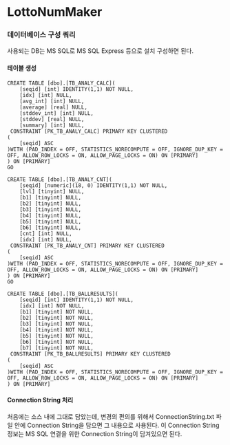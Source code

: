 # LottoNumMaker

### 데이터베이스 구성 쿼리
사용되는 DB는 MS SQL로 MS SQL Express 등으로 설치 구성하면 된다.

#### 테이블 생성
```
CREATE TABLE [dbo].[TB_ANALY_CALC](
	[seqid] [int] IDENTITY(1,1) NOT NULL,
	[idx] [int] NULL,
	[avg_int] [int] NULL,
	[average] [real] NULL,
	[stddev_int] [int] NULL,
	[stddev] [real] NULL,
	[summary] [int] NULL,
 CONSTRAINT [PK_TB_ANALY_CALC] PRIMARY KEY CLUSTERED 
(
	[seqid] ASC
)WITH (PAD_INDEX = OFF, STATISTICS_NORECOMPUTE = OFF, IGNORE_DUP_KEY = OFF, ALLOW_ROW_LOCKS = ON, ALLOW_PAGE_LOCKS = ON) ON [PRIMARY]
) ON [PRIMARY]
GO
```
```
CREATE TABLE [dbo].[TB_ANALY_CNT](
	[seqid] [numeric](18, 0) IDENTITY(1,1) NOT NULL,
	[lvl] [tinyint] NULL,
	[b1] [tinyint] NULL,
	[b2] [tinyint] NULL,
	[b3] [tinyint] NULL,
	[b4] [tinyint] NULL,
	[b5] [tinyint] NULL,
	[b6] [tinyint] NULL,
	[cnt] [int] NULL,
	[idx] [int] NULL,
 CONSTRAINT [PK_TB_ANALY_CNT] PRIMARY KEY CLUSTERED 
(
	[seqid] ASC
)WITH (PAD_INDEX = OFF, STATISTICS_NORECOMPUTE = OFF, IGNORE_DUP_KEY = OFF, ALLOW_ROW_LOCKS = ON, ALLOW_PAGE_LOCKS = ON) ON [PRIMARY]
) ON [PRIMARY]
GO
```

```
CREATE TABLE [dbo].[TB_BALLRESULTS](
	[seqid] [int] IDENTITY(1,1) NOT NULL,
	[idx] [int] NOT NULL,
	[b1] [tinyint] NOT NULL,
	[b2] [tinyint] NOT NULL,
	[b3] [tinyint] NOT NULL,
	[b4] [tinyint] NOT NULL,
	[b5] [tinyint] NOT NULL,
	[b6] [tinyint] NOT NULL,
	[b7] [tinyint] NOT NULL,
 CONSTRAINT [PK_TB_BALLRESULTS] PRIMARY KEY CLUSTERED 
(
	[seqid] ASC
)WITH (PAD_INDEX = OFF, STATISTICS_NORECOMPUTE = OFF, IGNORE_DUP_KEY = OFF, ALLOW_ROW_LOCKS = ON, ALLOW_PAGE_LOCKS = ON) ON [PRIMARY]
) ON [PRIMARY]
```

#### Connection String 처리
처음에는 소스 내에 그대로 담았는데, 변경의 편의를 위해서 ConnectionString.txt 파일 안에 Connection String을 담으면 그 내용으로 사용된다. 
이 Connection String 정보는 MS SQL 연결을 위한 Connection String이 담겨있으면 된다. 
